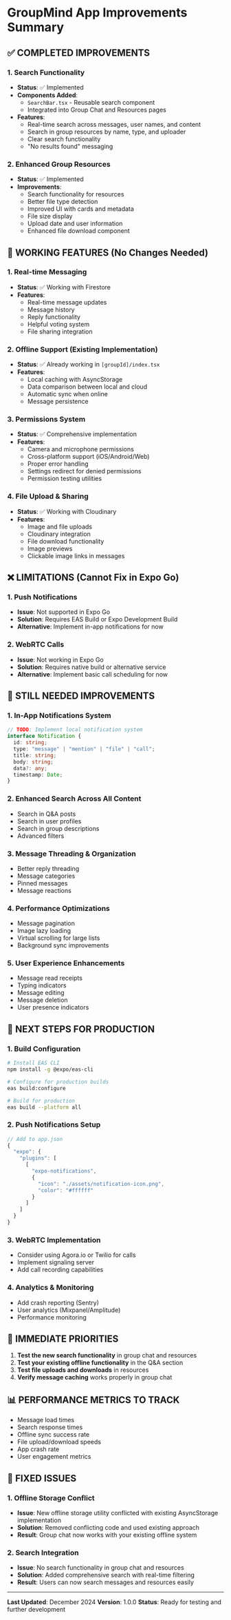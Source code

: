 # GroupMind App Improvements Summary

## ✅ **COMPLETED IMPROVEMENTS**

### 1. **Search Functionality**

- **Status**: ✅ Implemented
- **Components Added**:
  - `SearchBar.tsx` - Reusable search component
  - Integrated into Group Chat and Resources pages
- **Features**:
  - Real-time search across messages, user names, and content
  - Search in group resources by name, type, and uploader
  - Clear search functionality
  - "No results found" messaging

### 2. **Enhanced Group Resources**

- **Status**: ✅ Implemented
- **Improvements**:
  - Search functionality for resources
  - Better file type detection
  - Improved UI with cards and metadata
  - File size display
  - Upload date and user information
  - Enhanced file download component

## 🔄 **WORKING FEATURES (No Changes Needed)**

### 1. **Real-time Messaging**

- **Status**: ✅ Working with Firestore
- **Features**:
  - Real-time message updates
  - Message history
  - Reply functionality
  - Helpful voting system
  - File sharing integration

### 2. **Offline Support (Existing Implementation)**

- **Status**: ✅ Already working in `[groupId]/index.tsx`
- **Features**:
  - Local caching with AsyncStorage
  - Data comparison between local and cloud
  - Automatic sync when online
  - Message persistence

### 3. **Permissions System**

- **Status**: ✅ Comprehensive implementation
- **Features**:
  - Camera and microphone permissions
  - Cross-platform support (iOS/Android/Web)
  - Proper error handling
  - Settings redirect for denied permissions
  - Permission testing utilities

### 4. **File Upload & Sharing**

- **Status**: ✅ Working with Cloudinary
- **Features**:
  - Image and file uploads
  - Cloudinary integration
  - File download functionality
  - Image previews
  - Clickable image links in messages

## ❌ **LIMITATIONS (Cannot Fix in Expo Go)**

### 1. **Push Notifications**

- **Issue**: Not supported in Expo Go
- **Solution**: Requires EAS Build or Expo Development Build
- **Alternative**: Implement in-app notifications for now

### 2. **WebRTC Calls**

- **Issue**: Not working in Expo Go
- **Solution**: Requires native build or alternative service
- **Alternative**: Implement basic call scheduling for now

## 🚧 **STILL NEEDED IMPROVEMENTS**

### 1. **In-App Notifications System**

```typescript
// TODO: Implement local notification system
interface Notification {
  id: string;
  type: "message" | "mention" | "file" | "call";
  title: string;
  body: string;
  data?: any;
  timestamp: Date;
}
```

### 2. **Enhanced Search Across All Content**

- Search in Q&A posts
- Search in user profiles
- Search in group descriptions
- Advanced filters

### 3. **Message Threading & Organization**

- Better reply threading
- Message categories
- Pinned messages
- Message reactions

### 4. **Performance Optimizations**

- Message pagination
- Image lazy loading
- Virtual scrolling for large lists
- Background sync improvements

### 5. **User Experience Enhancements**

- Message read receipts
- Typing indicators
- Message editing
- Message deletion
- User presence indicators

## 📱 **NEXT STEPS FOR PRODUCTION**

### 1. **Build Configuration**

```bash
# Install EAS CLI
npm install -g @expo/eas-cli

# Configure for production builds
eas build:configure

# Build for production
eas build --platform all
```

### 2. **Push Notifications Setup**

```typescript
// Add to app.json
{
  "expo": {
    "plugins": [
      [
        "expo-notifications",
        {
          "icon": "./assets/notification-icon.png",
          "color": "#ffffff"
        }
      ]
    ]
  }
}
```

### 3. **WebRTC Implementation**

- Consider using Agora.io or Twilio for calls
- Implement signaling server
- Add call recording capabilities

### 4. **Analytics & Monitoring**

- Add crash reporting (Sentry)
- User analytics (Mixpanel/Amplitude)
- Performance monitoring

## 🎯 **IMMEDIATE PRIORITIES**

1. **Test the new search functionality** in group chat and resources
2. **Test your existing offline functionality** in the Q&A section
3. **Test file uploads and downloads** in resources
4. **Verify message caching** works properly in group chat

## 📊 **PERFORMANCE METRICS TO TRACK**

- Message load times
- Search response times
- Offline sync success rate
- File upload/download speeds
- App crash rate
- User engagement metrics

## 🔧 **FIXED ISSUES**

### 1. **Offline Storage Conflict**

- **Issue**: New offline storage utility conflicted with existing AsyncStorage implementation
- **Solution**: Removed conflicting code and used existing approach
- **Result**: Group chat now works with your existing offline system

### 2. **Search Integration**

- **Issue**: No search functionality in group chat and resources
- **Solution**: Added comprehensive search with real-time filtering
- **Result**: Users can now search messages and resources easily

---

**Last Updated**: December 2024
**Version**: 1.0.0
**Status**: Ready for testing and further development
